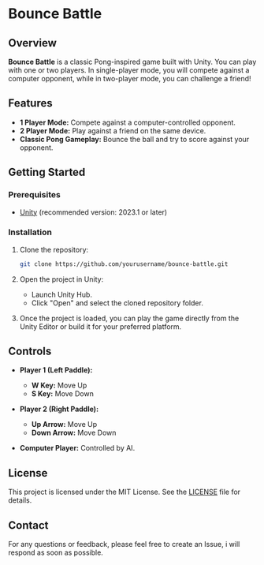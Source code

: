 # Bounce Battle

## Overview

**Bounce Battle** is a classic Pong-inspired game built with Unity. You can play with one or two players. In single-player mode, you will compete against a computer opponent, while in two-player mode, you can challenge a friend!

## Features

- **1 Player Mode:** Compete against a computer-controlled opponent.
- **2 Player Mode:** Play against a friend on the same device.
- **Classic Pong Gameplay:** Bounce the ball and try to score against your opponent.

## Getting Started

### Prerequisites

- [Unity](https://unity.com/) (recommended version: 2023.1 or later)

### Installation

1. Clone the repository:
   ```bash
   git clone https://github.com/yourusername/bounce-battle.git
   ```
2. Open the project in Unity:
   - Launch Unity Hub.
   - Click "Open" and select the cloned repository folder.

3. Once the project is loaded, you can play the game directly from the Unity Editor or build it for your preferred platform.

## Controls

- **Player 1 (Left Paddle):**
  - **W Key:** Move Up
  - **S Key:** Move Down

- **Player 2 (Right Paddle):**
  - **Up Arrow:** Move Up
  - **Down Arrow:** Move Down

- **Computer Player:** Controlled by AI.

## License

This project is licensed under the MIT License. See the [LICENSE](LICENSE) file for details.

## Contact

For any questions or feedback, please feel free to create an Issue, i will respond as soon as possible.
